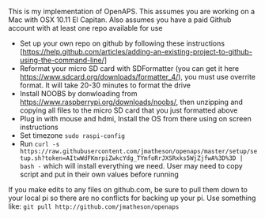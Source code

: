 This is my implementation of OpenAPS. This assumes you are working on a Mac with OSX 10.11 El Capitan. Also assumes you have a paid Github account with at least one repo available for use
* Set up your own repo on github by following these instructions  [https://help.github.com/articles/adding-an-existing-project-to-github-using-the-command-line/]
* Reformat your micro SD card with SDFormatter (you can get it here https://www.sdcard.org/downloads/formatter_4/), you must use overrite format. It will take 20-30 minutes to format the drive
* Install NOOBS by donwloading from  https://www.raspberrypi.org/downloads/noobs/, then unzipping and copying all files to the micro SD card that you just formatted above
* Plug in with mouse and hdmi, Install the OS from there using on screen instructions
* Set timezone ```sudo raspi-config```
* Run ```curl -s https://raw.githubusercontent.com/jmatheson/openaps/master/setup/setup.sh?token=AItwWdFKmrpiZwkcYdg_TYmfoRrJXSRxks5WjZjfwA%3D%3D | bash -``` which will install everything we need. User may need to copy script and put in their own values before running

If you make edits to any files on github.com, be sure to pull them down to your local pi so there are no conflicts for backing up your pi. Use something like: ```git pull http://github.com/jmatheson/openaps```
